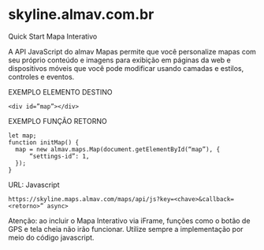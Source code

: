 # skyline.almav.com.br
Quick Start Mapa Interativo

A API JavaScript do almav Mapas permite que você personalize mapas com seu próprio conteúdo e imagens para exibição em páginas da web e dispositivos móveis que você pode modificar usando camadas e estilos, controles e eventos.

EXEMPLO ELEMENTO DESTINO

```
<div id=”map”></div>
```

EXEMPLO FUNÇÃO RETORNO
```
let map;
function initMap() {
  map = new almav.maps.Map(document.getElementById(“map”), {
      “settings-id”: 1,
  });
}
```

URL: Javascript
```
https://skyline.maps.almav.com/maps/api/js?key=<chave>&callback=<retorno>” async>
```

Atenção: ao incluir o Mapa Interativo via iFrame, funções como o botão de GPS e tela cheia não irão funcionar. Utilize sempre a implementação por meio do código javascript.

